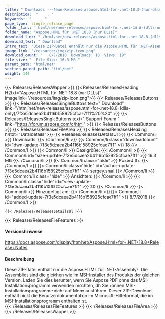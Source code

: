 ```yaml
---
title: " Downloads ---Neue-Releases-aspose.html-for-.net-18.8-(nur-dlls) . "
description:  "    . " 
keywords:  "    . " 
page_type:  single_release_page
folder_link: " html/net/new-releases/aspose.html-for-.net-18.8-(dlls-only)/"
folder_name: "Aspose.HTML für .NET 18.8 (nur DLLs)"
download_link: " /html/net/new-releases/aspose.html-for-.net-18.8-(dlls-only)/7f3e5dcaea2b4116b158925cfcae7ff1"
download_text: " Download"
Intro_text: "Diese ZIP-Datei enthält nur die Aspose.HTML für .NET-Assemblys. Die Versammlungen ..."
image_link: "/resources/img/zip-icon.png"
download_count: "   8/7/2018  Downloads: 18  Views: 19"
file_size: "  File Size: 16.3 MB "
parent_path: "html/net"
section_parent_path: "html/net"
weight: 140
---
```


{{< Releases/ReleasesWapper >}}
  {{< Releases/ReleasesHeading H2txt="Aspose.HTML für .NET 18.8 (nur DLLs)" imagelink="/resources/img/zip-icon.png">}}
  {{< Releases/ReleasesButtons >}}
    {{< Releases/ReleasesSingleButtons text=" Download" link="/html/net/new-releases/aspose.html-for-.net-18.8-(dlls-only)/7f3e5dcaea2b4116b158925cfcae7ff1%20%20" >}}
    {{< Releases/ReleasesSingleButtons text=" Support Forum " link="https://forum.aspose.com/c/html" >}}
  {{< Releases/ReleasesButtons >}}
  {{< Releases/ReleasesFileArea >}}
    {{< Releases/ReleasesHeading h4txt="Dateidetails">}}
    {{< Releases/ReleasesDetailsUl >}}
            {{< Common/li >}} Downloads: {{< /Common/li >}}
      {{< Common/li class="downloadcount" id="dwn-update-7f3e5dcaea2b4116b158925cfcae7ff1" >}} 18 {{< /Common/li >}}
      {{< Common/li >}} Dateigröße: {{< /Common/li >}}
      {{< Common/li id="size-update-7f3e5dcaea2b4116b158925cfcae7ff1" >}} 16.3 MB {{< /Common/li >}} 
      {{< Common/li  class="hide" >}} Posted By: {{< /Common/li >}} 
      {{< Common/li class="hide" id="author-update-7f3e5dcaea2b4116b158925cfcae7ff1" >}} sergey.smal {{< /Common/li >}}
      {{< Common/li class="hide" >}} Ansichten: {{< /Common/li >}}
      {{< Common/li class="hide" id="view-update-7f3e5dcaea2b4116b158925cfcae7ff1" >}} 20 {{< /Common/li >}}
      {{< Common/li >}} Hinzugefügt am: {{< /Common/li >}}
      {{< Common/li id="added-update-7f3e5dcaea2b4116b158925cfcae7ff1" >}} 8/7/2018 {{< /Common/li >}} 

    {{< /Releases/ReleasesDetailsUl >}}

  {{< Releases/ReleasesFileFeatures >}}
      <h4>Versionshinweise</h4><div> <a href="https://docs.aspose.com/display/htmlnet/Aspose.Html+for+.NET+18.8+Release+Notes">https://docs.aspose.com/display/htmlnet/Aspose.Html+for+.NET+18.8+Release+Notes</a></div><h4> Beschreibung</h4><div class="HTMLDescription"> Diese ZIP-Datei enthält nur die Aspose.HTML für .NET-Assemblys. Die Assemblies sind die gleichen wie im MSI-Installer des Produkts der gleichen Version. Laden Sie dies herunter, wenn Sie Aspose.PDF ohne das MSI-Installationsprogramm verwenden möchten, dh Sie können MSI-Installationsprogramme nicht auf Mono ausführen. Dieser ZIP-Download enthält nicht die Benutzerdokumentation im Microsoft-Hilfeformat, die im MSI-Installationsprogramm enthalten ist.</div>
  {{< /Releases/ReleasesFileFeatures >}}
 {{< /Releases/ReleasesFileArea >}}
{{< /Releases/ReleasesWapper >}}



